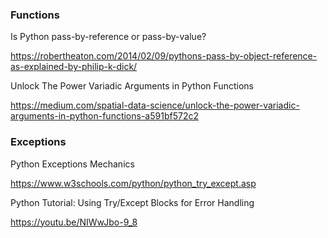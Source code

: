 ### Functions

Is Python pass-by-reference or pass-by-value?

https://robertheaton.com/2014/02/09/pythons-pass-by-object-reference-as-explained-by-philip-k-dick/

Unlock The Power Variadic Arguments in Python Functions

https://medium.com/spatial-data-science/unlock-the-power-variadic-arguments-in-python-functions-a591bf572c2

### Exceptions

Python Exceptions Mechanics

https://www.w3schools.com/python/python_try_except.asp

Python Tutorial: Using Try/Except Blocks for Error Handling

https://youtu.be/NIWwJbo-9_8 
